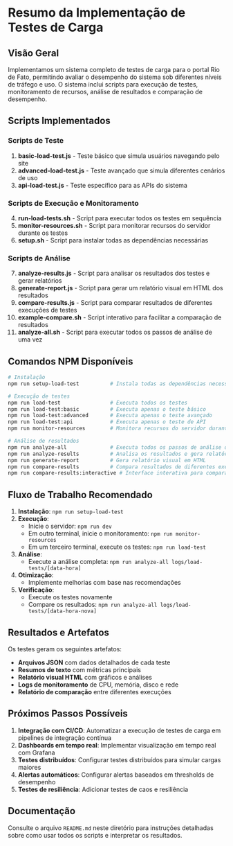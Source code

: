 # Resumo da Implementação de Testes de Carga

## Visão Geral

Implementamos um sistema completo de testes de carga para o portal Rio de Fato, permitindo avaliar o desempenho do sistema sob diferentes níveis de tráfego e uso. O sistema inclui scripts para execução de testes, monitoramento de recursos, análise de resultados e comparação de desempenho.

## Scripts Implementados

### Scripts de Teste

1. **basic-load-test.js** - Teste básico que simula usuários navegando pelo site
2. **advanced-load-test.js** - Teste avançado que simula diferentes cenários de uso
3. **api-load-test.js** - Teste específico para as APIs do sistema

### Scripts de Execução e Monitoramento

4. **run-load-tests.sh** - Script para executar todos os testes em sequência
5. **monitor-resources.sh** - Script para monitorar recursos do servidor durante os testes
6. **setup.sh** - Script para instalar todas as dependências necessárias

### Scripts de Análise

7. **analyze-results.js** - Script para analisar os resultados dos testes e gerar relatórios
8. **generate-report.js** - Script para gerar um relatório visual em HTML dos resultados
9. **compare-results.js** - Script para comparar resultados de diferentes execuções de testes
10. **example-compare.sh** - Script interativo para facilitar a comparação de resultados
11. **analyze-all.sh** - Script para executar todos os passos de análise de uma vez

## Comandos NPM Disponíveis

```bash
# Instalação
npm run setup-load-test          # Instala todas as dependências necessárias

# Execução de testes
npm run load-test                # Executa todos os testes
npm run load-test:basic          # Executa apenas o teste básico
npm run load-test:advanced       # Executa apenas o teste avançado
npm run load-test:api            # Executa apenas o teste de API
npm run monitor-resources        # Monitora recursos do servidor durante os testes

# Análise de resultados
npm run analyze-all              # Executa todos os passos de análise de uma vez
npm run analyze-results          # Analisa os resultados e gera relatório de texto
npm run generate-report          # Gera relatório visual em HTML
npm run compare-results          # Compara resultados de diferentes execuções
npm run compare-results:interactive # Interface interativa para comparação
```

## Fluxo de Trabalho Recomendado

1. **Instalação**: `npm run setup-load-test`
2. **Execução**:
   - Inicie o servidor: `npm run dev`
   - Em outro terminal, inicie o monitoramento: `npm run monitor-resources`
   - Em um terceiro terminal, execute os testes: `npm run load-test`
3. **Análise**:
   - Execute a análise completa: `npm run analyze-all logs/load-tests/[data-hora]`
4. **Otimização**:
   - Implemente melhorias com base nas recomendações
5. **Verificação**:
   - Execute os testes novamente
   - Compare os resultados: `npm run analyze-all logs/load-tests/[data-hora-nova]`

## Resultados e Artefatos

Os testes geram os seguintes artefatos:

- **Arquivos JSON** com dados detalhados de cada teste
- **Resumos de texto** com métricas principais
- **Relatório visual HTML** com gráficos e análises
- **Logs de monitoramento** de CPU, memória, disco e rede
- **Relatório de comparação** entre diferentes execuções

## Próximos Passos Possíveis

1. **Integração com CI/CD**: Automatizar a execução de testes de carga em pipelines de integração contínua
2. **Dashboards em tempo real**: Implementar visualização em tempo real com Grafana
3. **Testes distribuídos**: Configurar testes distribuídos para simular cargas maiores
4. **Alertas automáticos**: Configurar alertas baseados em thresholds de desempenho
5. **Testes de resiliência**: Adicionar testes de caos e resiliência

## Documentação

Consulte o arquivo `README.md` neste diretório para instruções detalhadas sobre como usar todos os scripts e interpretar os resultados.
